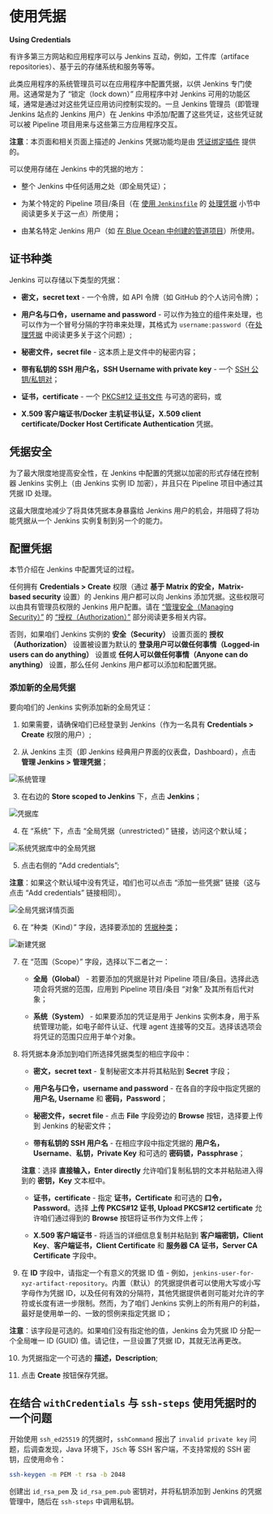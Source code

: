 # 使用凭据

**Using Credentials**

有许多第三方网站和应用程序可以与 Jenkins 互动，例如，工件库（artiface repositories）、基于云的存储系统和服务等等。

此类应用程序的系统管理员可以在应用程序中配置凭据，以供 Jenkins 专门使用。这通常是为了 “锁定（lock down）” 应用程序中对 Jenkins 可用的功能区域，通常是通过对这些凭证应用访问控制实现的。一旦 Jenkins 管理员（即管理 Jenkins 站点的 Jenkins 用户）在 Jenkins 中添加/配置了这些凭证，这些凭证就可以被 Pipeline 项目用来与这些第三方应用程序交互。

**注意**：本页面和相关页面上描述的 Jenkins 凭据功能均是由 [凭证绑定插件](https://plugins.jenkins.io/credentials-binding) 提供的。

可以使用存储在 Jenkins 中的凭据的地方：

- 整个 Jenkins 中任何适用之处（即全局凭证）；

- 为某个特定的 Pipeline 项目/条目（在 [使用 `Jenkinsfile`](../pipeline/jenkinsfile.md) 的 [处理凭据](../pipeline/jenkinsfile.md#handling-credentials) 小节中阅读更多关于这一点）所使用；

- 由某名特定 Jenkins 用户（如 [在 Blue Ocean 中创建的管道项目](../blue_ocean/creating_pipelines.md)）所使用。

## 证书种类

Jenkins 可以存储以下类型的凭据：

- **密文，secret text** - 一个令牌，如 API 令牌（如 GitHub 的个人访问令牌）；

- **用户名与口令，username and password** - 可以作为独立的组件来处理，也可以作为一个冒号分隔的字符串来处理，其格式为 `username:password`（在[处理凭据](../pipeline/jenkinsfile.md#handling-credentials) 中阅读更多关于这个问题）;

- **秘密文件，secret file** - 这本质上是文件中的秘密内容；

- **带有私钥的 SSH 用户名，SSH Username with private key** - 一个 [SSH 公钥/私钥对](http://www.snailbook.com/protocols.html)；

- **证书，certificate** - 一个 [PKCS#12 证书文件](https://tools.ietf.org/html/rfc7292) 与可选的密码，或

- **X.509 客户端证书/Docker 主机证书认证，X.509 client certificate/Docker Host Certificate Authentication** 凭据。


## 凭据安全

为了最大限度地提高安全性，在 Jenkins 中配置的凭据以加密的形式存储在控制器 Jenkins 实例上（由 Jenkins 实例 ID 加密），并且只在 Pipeline 项目中通过其凭据 ID 处理。

这最大限度地减少了将具体凭据本身暴露给 Jenkins 用户的机会，并阻碍了将功能凭据从一个 Jenkins 实例复制到另一个的能力。


## 配置凭据

本节介绍在 Jenkins 中配置凭证的过程。

任何拥有 **Credentials > Create** 权限（通过 **基于 Matrix 的安全，Matrix-based security** 设置）的 Jenkins 用户都可以向 Jenkins 添加凭据。这些权限可以由具有管理员权限的 Jenkins 用户配置。请在 [“管理安全（Managing Security）”](../security/managing_security.md) 的 [“授权（Authorization）”](../security/managing_security.md#authorization) 部分阅读更多相关内容。

否则，如果咱们 Jenkins 实例的 **安全（Security）** 设置页面的 **授权（Authorization）** 设置被设置为默认的 **登录用户可以做任何事情（Logged-in users can do anything）** 设置或 **任何人可以做任何事情（Anyone can do anything）** 设置，那么任何 Jenkins 用户都可以添加和配置凭据。


### 添加新的全局凭据

要向咱们的 Jenkins 实例添加新的全局凭证：


1. 如果需要，请确保咱们已经登录到 Jenkins（作为一名具有 **Credentials > Create** 权限的用户）;

2. 从 Jenkins 主页（即 Jenkins 经典用户界面的仪表盘，Dashboard），点击 **管理 Jenkins > 管理凭据**；

![系统管理](../images/manage.png)


3. 在右边的 **Store scoped to Jenkins** 下，点击 **Jenkins**；


![凭据库](../images/store.png)


4. 在 “系统” 下，点击 “全局凭据（unrestricted）” 链接，访问这个默认域；

![系统凭据库中的全局凭据](../images/system_global_credentials.png)


5. 点击右侧的 “Add credentials”;

**注意**：如果这个默认域中没有凭证，咱们也可以点击 “添加一些凭据” 链接（这与点击 “Add credentials” 链接相同）。

![全局凭据详情页面](../images/system_global_credentials_page.png)


6. 在 “种类（Kind）” 字段，选择要添加的 [凭据种类](#证书种类)；

![新建凭据](../images/new_credentials.png)

7. 在 “范围（Scope）” 字段，选择以下二者之一：

    - **全局（Global）** - 若要添加的凭据是针对 Pipeline 项目/条目。选择此选项会将凭据的范围，应用到 Pipeline 项目/条目 “对象” 及其所有后代对象；

    - **系统（System）** - 如果要添加的凭证是用于 Jenkins 实例本身，用于系统管理功能，如电子邮件认证、代理 agent 连接等的交互。选择该选项会将凭证的范围只应用于单个对象。

8. 将凭据本身添加到咱们所选择凭据类型的相应字段中：

    - **密文，secret text** - 复制秘密文本并将其粘贴到 **Secret** 字段；

    - **用户名与口令，username and password** - 在各自的字段中指定凭据的 **用户名, Username** 和 **密码，Password**；

    - **秘密文件，secret file** - 点击 **File** 字段旁边的 **Browse** 按钮，选择要上传到 Jenkins 的秘密文件；

    - **带有私钥的 SSH 用户名** - 在相应字段中指定凭据的 **用户名，Username**、**私钥，Private Key** 和可选的 **密码锁，Passphrase**；

    **注意**：选择 **直接输入，Enter directly** 允许咱们复制私钥的文本并粘贴进入得到的 **密钥，Key** 文本框中。

    - **证书，certificate** - 指定 **证书，Certificate** 和可选的 **口令，Password**。选择 **上传 PKCS#12 证书, Upload PKCS#12 certificate** 允许咱们通过得到的 **Browse** 按钮将证书作为文件上传；

    - **X.509 客户端证书** - 将适当的详细信息复制并粘贴到 **客户端密钥，Client Key**、**客户端证书，Client Certificate** 和 **服务器 CA 证书，Server CA Certificate** 字段中。


9. 在 **ID** 字段中，请指定一个有意义的凭据 ID 值 - 例如，`jenkins-user-for-xyz-artifact-repository`。内置（默认）的凭据提供者可以使用大写或小写字母作为凭据 ID，以及任何有效的分隔符，其他凭据提供者则可能对允许的字符或长度有进一步限制。然而，为了咱们 Jenkins 实例上的所有用户的利益，最好是使用单一的、一致的惯例来指定凭据 ID；

**注意**：该字段是可选的。如果咱们没有指定他的值，Jenkins 会为凭据 ID 分配一个全局唯一 ID (GUID) 值。请记住，一旦设置了凭据 ID，其就无法再更改。

10. 为凭据指定一个可选的 **描述，Description**;

11. 点击 **Create** 按钮保存凭据。


## 在结合 `withCredentials` 与 `ssh-steps` 使用凭据时的一个问题


开始使用 `ssh_ed25519` 的凭据时，`sshCommand` 报出了 `invalid private key` 问题，后调查发现，Java 环境下，`JSch` 等 SSH 客户端，不支持常规的 SSH 密钥，应使用命令：


```bash
ssh-keygen -m PEM -t rsa -b 2048
```

创建出 `id_rsa_pem` 及 `id_rsa_pem.pub` 密钥对，并将私钥添加到 Jenkins 的凭据管理中，随后在 `ssh-steps` 中调用私钥。
